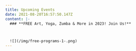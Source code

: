 ```yaml
---
title: Upcoming Events
date: 2021-08-20T16:57:50.147Z
content: |-
  ### **F﻿REE Art, Yoga, Zumba & More in 2023! Join Us!**



  ![](/img/free-programs-1-.png)
---
```

